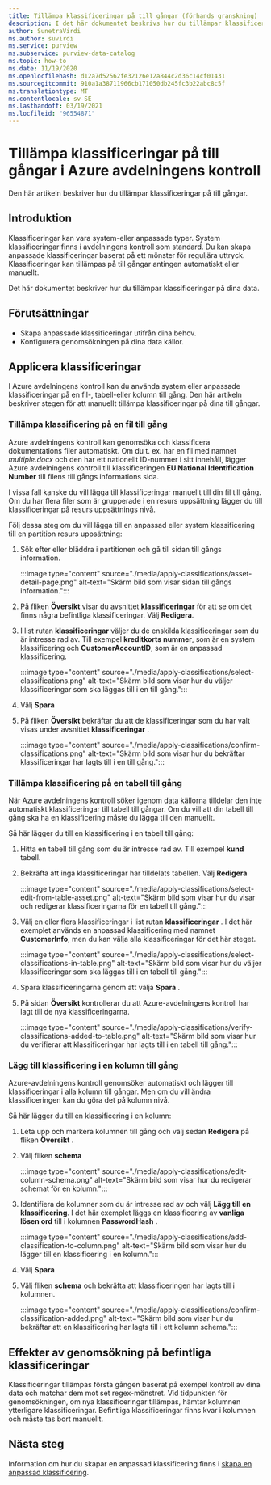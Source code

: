 ```yaml
---
title: Tillämpa klassificeringar på till gångar (förhands granskning)
description: I det här dokumentet beskrivs hur du tillämpar klassificeringar på till gångar.
author: SunetraVirdi
ms.author: suvirdi
ms.service: purview
ms.subservice: purview-data-catalog
ms.topic: how-to
ms.date: 11/19/2020
ms.openlocfilehash: d12a7d52562fe32126e12a844c2d36c14cf01431
ms.sourcegitcommit: 910a1a38711966cb171050db245fc3b22abc8c5f
ms.translationtype: MT
ms.contentlocale: sv-SE
ms.lasthandoff: 03/19/2021
ms.locfileid: "96554871"
---
```

# <a name="apply-classifications-on-assets-in-azure-purview"></a>Tillämpa klassificeringar på till gångar i Azure avdelningens kontroll

Den här artikeln beskriver hur du tillämpar klassificeringar på till gångar.

## <a name="introduction"></a>Introduktion

Klassificeringar kan vara system-eller anpassade typer. System klassificeringar finns i avdelningens kontroll som standard. Du kan skapa anpassade klassificeringar baserat på ett mönster för reguljära uttryck. Klassificeringar kan tillämpas på till gångar antingen automatiskt eller manuellt.

Det här dokumentet beskriver hur du tillämpar klassificeringar på dina data.

## <a name="prerequisites"></a>Förutsättningar

- Skapa anpassade klassificeringar utifrån dina behov.
- Konfigurera genomsökningen på dina data källor.

## <a name="apply-classifications"></a>Applicera klassificeringar
I Azure avdelningens kontroll kan du använda system eller anpassade klassificeringar på en fil-, tabell-eller kolumn till gång. Den här artikeln beskriver stegen för att manuellt tillämpa klassificeringar på dina till gångar.

### <a name="apply-classification-to-a-file-asset"></a>Tillämpa klassificering på en fil till gång
Azure avdelningens kontroll kan genomsöka och klassificera dokumentations filer automatiskt. Om du t. ex. har en fil med namnet *multiple.docx* och den har ett nationellt ID-nummer i sitt innehåll, lägger Azure avdelningens kontroll till klassificeringen **EU National Identification Number** till filens till gångs informations sida.

I vissa fall kanske du vill lägga till klassificeringar manuellt till din fil till gång. Om du har flera filer som är grupperade i en resurs uppsättning lägger du till klassificeringar på resurs uppsättnings nivå.

Följ dessa steg om du vill lägga till en anpassad eller system klassificering till en partition resurs uppsättning:

1. Sök efter eller bläddra i partitionen och gå till sidan till gångs information.

    :::image type="content" source="./media/apply-classifications/asset-detail-page.png" alt-text="Skärm bild som visar sidan till gångs information.":::

1. På fliken **Översikt** visar du avsnittet **klassificeringar** för att se om det finns några befintliga klassificeringar. Välj **Redigera**.

1. I list rutan **klassificeringar** väljer du de enskilda klassificeringar som du är intresse rad av. Till exempel **kreditkorts nummer**, som är en system klassificering och **CustomerAccountID**, som är en anpassad klassificering.

    :::image type="content" source="./media/apply-classifications/select-classifications.png" alt-text="Skärm bild som visar hur du väljer klassificeringar som ska läggas till i en till gång.":::

1. Välj **Spara**

1. På fliken **Översikt** bekräftar du att de klassificeringar som du har valt visas under avsnittet **klassificeringar** .

    :::image type="content" source="./media/apply-classifications/confirm-classifications.png" alt-text="Skärm bild som visar hur du bekräftar klassificeringar har lagts till i en till gång.":::

### <a name="apply-classification-to-a-table-asset"></a>Tillämpa klassificering på en tabell till gång

När Azure avdelningens kontroll söker igenom data källorna tilldelar den inte automatiskt klassificeringar till tabell till gångar. Om du vill att din tabell till gång ska ha en klassificering måste du lägga till den manuellt.

Så här lägger du till en klassificering i en tabell till gång:

1. Hitta en tabell till gång som du är intresse rad av. Till exempel **kund** tabell.

1. Bekräfta att inga klassificeringar har tilldelats tabellen. Välj **Redigera**

    :::image type="content" source="./media/apply-classifications/select-edit-from-table-asset.png" alt-text="Skärm bild som visar hur du visar och redigerar klassificeringarna för en tabell till gång.":::

1. Välj en eller flera klassificeringar i list rutan **klassificeringar** . I det här exemplet används en anpassad klassificering med namnet **CustomerInfo**, men du kan välja alla klassificeringar för det här steget.

    :::image type="content" source="./media/apply-classifications/select-classifications-in-table.png" alt-text="Skärm bild som visar hur du väljer klassificeringar som ska läggas till i en tabell till gång.":::

1. Spara klassificeringarna genom att välja **Spara** .

1. På sidan **Översikt** kontrollerar du att Azure-avdelningens kontroll har lagt till de nya klassificeringarna.

    :::image type="content" source="./media/apply-classifications/verify-classifications-added-to-table.png" alt-text="Skärm bild som visar hur du verifierar att klassificeringar har lagts till i en tabell till gång.":::

### <a name="add-classification-to-a-column-asset"></a>Lägg till klassificering i en kolumn till gång

Azure-avdelningens kontroll genomsöker automatiskt och lägger till klassificeringar i alla kolumn till gångar. Men om du vill ändra klassificeringen kan du göra det på kolumn nivå.

Så här lägger du till en klassificering i en kolumn:

1. Leta upp och markera kolumnen till gång och välj sedan **Redigera** på fliken **Översikt** .

1. Välj fliken **schema**

    :::image type="content" source="./media/apply-classifications/edit-column-schema.png" alt-text="Skärm bild som visar hur du redigerar schemat för en kolumn.":::

1. Identifiera de kolumner som du är intresse rad av och välj **Lägg till en klassificering**. I det här exemplet läggs en klassificering av **vanliga lösen ord** till i kolumnen **PasswordHash** .

    :::image type="content" source="./media/apply-classifications/add-classification-to-column.png" alt-text="Skärm bild som visar hur du lägger till en klassificering i en kolumn.":::

1. Välj **Spara**

1. Välj fliken **schema** och bekräfta att klassificeringen har lagts till i kolumnen.

    :::image type="content" source="./media/apply-classifications/confirm-classification-added.png" alt-text="Skärm bild som visar hur du bekräftar att en klassificering har lagts till i ett kolumn schema.":::

## <a name="impact-of-rescanning-on-existing-classifications"></a>Effekter av genomsökning på befintliga klassificeringar

Klassificeringar tillämpas första gången baserat på exempel kontroll av dina data och matchar dem mot set regex-mönstret. Vid tidpunkten för genomsökningen, om nya klassificeringar tillämpas, hämtar kolumnen ytterligare klassificeringar. Befintliga klassificeringar finns kvar i kolumnen och måste tas bort manuellt.

## <a name="next-steps"></a>Nästa steg
Information om hur du skapar en anpassad klassificering finns i [skapa en anpassad klassificering](create-a-custom-classification-and-classification-rule.md).
